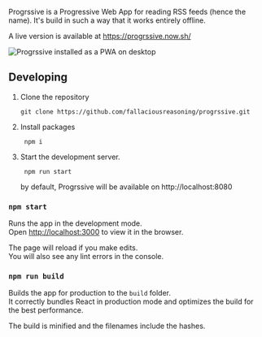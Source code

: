 Progrssive is a Progressive Web App for reading RSS feeds (hence the name). It's build in such a way that it works entirely offline.

A live version is available at https://progrssive.now.sh/

![Progrssive installed as a PWA on desktop](images/desktop-installed.png)

## Developing

1. Clone the repository
   
       git clone https://github.com/fallaciousreasoning/progrssive.git

2. Install packages

        npm i

3. Start the development server.

        npm run start
    by default, Progrssive will be available on http://localhost:8080

### `npm start`

Runs the app in the development mode.<br>
Open [http://localhost:3000](http://localhost:3000) to view it in the browser.

The page will reload if you make edits.<br>
You will also see any lint errors in the console.

### `npm run build`

Builds the app for production to the `build` folder.<br>
It correctly bundles React in production mode and optimizes the build for the best performance.

The build is minified and the filenames include the hashes.
